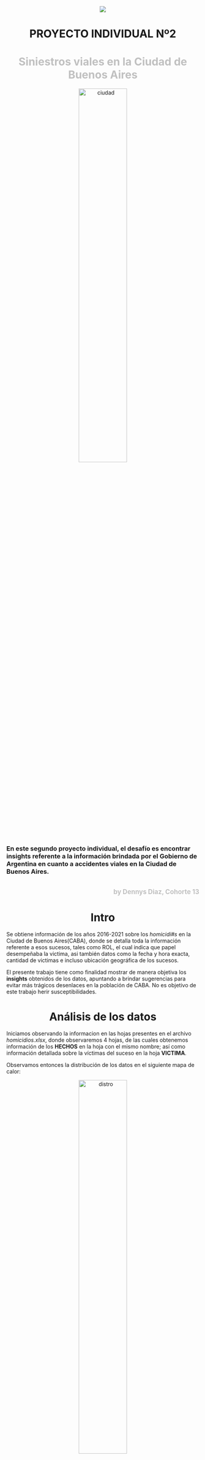 <p align=center><img src=https://d31uz8lwfmyn8g.cloudfront.net/Assets/logo-henry-white-lg.png><p>

# <h1 align=center> **PROYECTO INDIVIDUAL Nº2** </h1>

# <h1 align=center>**<span style="color:silver">Siniestros viales en la Ciudad de Buenos Aires</span>**</h1>

<p align="center">
  <img src="src/caba.png" alt="ciudad"  width="50%"/>
</p>

### En este segundo proyecto individual, el desafío es encontrar insights referente a la información brindada por el Gobierno de Argentina en cuanto a accidentes viales en la Ciudad de Buenos Aires.
<br>
<div style="text-align: right; color: silver; font-size: 1.2em; font-weight: bold;">
  <a href="https://github.com/DennysDdd/Siniestros_Viales" style="color: silver; text-decoration: none;">
    by Dennys Diaz, Cohorte 13
  </a>
</div>

# <h1 align=center> **Intro** </h1>

Se obtiene información de los años 2016-2021 sobre los *homicidi#s* en la Ciudad de Buenos Aires(CABA), donde se detalla toda la información referente a esos sucesos, tales como ROL, el cual indica que papel desempeñaba la victima, asi también datos como la fecha y hora exacta, cantidad de victimas e incluso ubicación geográfica de los sucesos.

El presente trabajo tiene como finalidad mostrar de manera objetiva los **insights** obtenidos de los datos, apuntando a brindar sugerencias para evitar más trágicos desenlaces en la población de CABA. No es objetivo de este trabajo herir susceptibilidades.

# <h1 align=center> **Análisis de los datos**</h1>

Iniciamos observando la informacion en las hojas presentes en el archivo *homicidios.xlsx*, donde observaremos 4 hojas, de las cuales obtenemos información de los **HECHOS** en la hoja con el mismo nombre; así como información detallada sobre la víctimas del suceso en la hoja **VICTIMA**.

Observamos entonces la distribución de los datos en el siguiente mapa de calor:

<p align="center">
  <img src="src/distro_datos.png" alt="distro"  width="50%"/>
</p>

Posterior a la lectura de los datos procedemos a analizar en primer lugar la hoja de **HECHOS**, donde primero observaremos la distribución de los datos alrededor de los años en base al tipo de locación donde ocurrió el suceso. Para este y las consecuentes observaciones usaremos filtros en nuestas hojas ahora tomadas como dataframe en Jupyter Notebook de la siguiente manera:
```
DATAFRAME[DATAFRAME["COLUMNA A OBSERVAR"]]
```
Así obtenemos:

<p align="center">
  <img src="src/avenida.png" alt="avenida"  width="50%"/>
</p>

Pero que pasa si observamos la distribución de accidentes en todos los años, pero en base a las comunas de la data:

<p align="center">
  <img src="src/comuna.png" alt="comuna"  width="50%"/>
</p>

### **LA COMUNA 1 ES LA QUE PRESENTA MAYOR CANTIDAD DE VICTIMAS**

Ahora veamos la distribución de la hoja de **HECHOS** en relación al medio de trasnporte por el cual se desplazaba la victima, en el cual obtenemos la siguiente gráfica:

<p align="center">
  <img src="src/motos.png" alt="motos"  width="50%"/>
</p>

### **QUE INTERESANTE!**

Observamos que la mayor cantidad de víctimas son aquellas que se transportaban mediante **MOTOCICLETA**

Ahora que hemos observado la hoja de HECHOS, veamos que podemos observar en la hoja de **VICTIMAS**

A modo de recordatorio observaremos la información relevante de las columnas de la hoja VICTIMAS de la siguiente manera:
```
VICTIMAS[VICTIMAS["COLUMNA A OBSERVAR"]]
```
### **QUE ROL OCUPABAN LAS PERSONAS QUE PERECIERON EN LOS ACCIDENTES?**

Veamos la distribución:

<p align="center">
  <img src="src/rol2.png" alt="rol"  width="50%"/>
</p>

 ### **NO SOLO LAS PERSONAS QUE MANEJABAN ALGUN VEHICULO SON LAS VICTIMAS, OBSERVAMOS QUE MUCHOS DE LOS PEATONES TAMBIÉN FUERON AFECTADOS!**

Veamos otra consideración interesante de esta hoja:

<p align="center">
  <img src="src/sexo2.png" alt="sexo"  width="50%"/>
</p>

### **OBSERVAMOS QUE LA MAYOR CANTIDAD DE VICTIMAS SON DEL SEXO MASCULINO**

Hasta ahora hemos solo observado algunas columnas de las múltiples en cada una de las hojas, se ha realizado este análisis pues las columnas mostradas presentan en su totalidad variables de tipo categórica, las cuales facilitan la visualización de la distribución visual de la totalidad de los datos, además que van acorde a los objetivos de preparar la data para visuaiizar los KPI del presente trabajo.

Pero...

### **QUE KPIs VEREMOS?**

1. Reducir la tasa de homicidios con el objetivo de lograr una disminución del **10%**

2. Reducir la cantidad de accidentes mortales de motocicletas en **7%**

3. Reducir la cantidad de accidentes viales en la **COMUNA1** en **20%**


### Tasa de Homicidios semestral

* Se realizaron medidas calculadas semestrales en cada año para poder comparar el avance entre el segundo semestre VS el primero, con el objetivo de observar el aumento/disminución del mismo

### Tasa de accidentes mortales en motocicletas

* Se realizó una medida calculada de manera anual únicamente tomando en cuenta los accidentes de la hoja de VICTIMAS donde la categoría VICTIMA es MOTO, comparando dichas medidas entre 2 años consecutivos (Año presente vs Año anterior) con el objetivo de medir la tasa de crecimiento/descenso del mismo.

### Tasa de accidentes en la COMUNA 1

* Se realizó, de manera semejante a la tasa de mortandad en motocicletas, una comparativa anual entre la cantidad de accidentes, únicamente tomando en cuenta los sucesos en la COMUNA 1


# <h1 align=center> **Conclusiones y Recomendaciones**</h1>

Pudimos observar que existen muchísimos puntos a mejorar en cuanto a seguridad vial, por ejemplo en el caso de motocicletas, **REALMENTE LOS AFECTADOS LLEVABAN EL EQUIPO BÁSICO DE PROTECCIÓN (CASCO)**, sería interesante observar dicha información.

Se observó también que en la COMUNA 1 hay una disminución progresiva de la cantidad de accidentes, pero... Que tal si mejorarmos la señaletica e incluso nos apoyamos en los agentes policiales para poder reducir más del 17% que es el promedio en el cual va disminuyendo los accidentes.

Algo interesante a sugerir es mejorar la educación vial del peatón pues pudimos observar también, que es la segunda etiqueta con mayor mortandad en todos los años.

# <h1 align=center> **Entregables**</h1>

## Índice de Archivos del Repositorio

+ [EDA Jupyter](EDA.ipynb)
+ [Información de los homicidios](homicidios.xlsx)
+ [Presentación de los siniestros](Siniestros_Viales(CABA).pbix)
+ [Carpeta con archivos complementarios](src)

## Fuentes de datos 

La fuente de donde se obtuvo la información en la que se basa el presente trabajo es:

+ [DATOS ARGENTINA](https://data.buenosaires.gob.ar/dataset/victimas-siniestros-viales)
